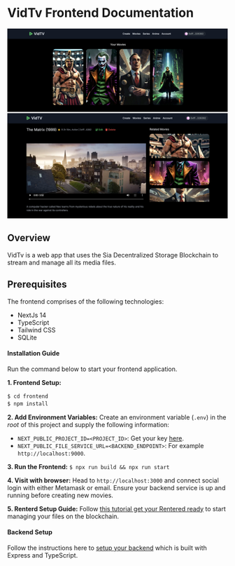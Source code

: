 # VidTv Frontend Documentation

![Poster Component](../screenshots/6.png)
![Movie streaming page](../screenshots/3.png)

## Overview

VidTv is a web app that uses the Sia Decentralized Storage Blockchain to stream and manage all its media files. 

## Prerequisites
The frontend comprises of the following technologies:
- NextJs 14
- TypeScript
- Tailwind CSS
- SQLite

#### Installation Guide
Run the command below to start your frontend application.

**1. Frontend Setup:**
```sh
$ cd frontend
$ npm install
```

**2. Add Environment Variables:**
Create an environment variable (`.env`) in the _root_ of this project and supply the following information:

- `NEXT_PUBLIC_PROJECT_ID=<PROJECT_ID>`: Get your key [here](https://cloud.walletconnect.com/).
- `NEXT_PUBLIC_FILE_SERVICE_URL=<BACKEND_ENDPOINT>`: For example `http://localhost:9000`.

**3. Run the Frontend:**
`$ npx run build && npx run start`

**4. Visit with browser:**
Head to `http://localhost:3000` and connect social login with either Metamask or email. Ensure your backend service is up and running before creating new movies.

**5. Renterd Setup Guide:**
Follow [this tutorial get your Rentered ready](../) to start managing your files on the blockchain.

#### Backend Setup

Follow the instructions here to [setup your backend](/backend/) which is built with Express and TypeScript.

